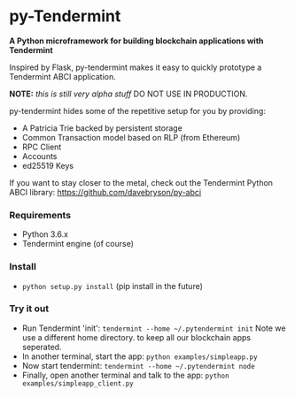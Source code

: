 # py-Tendermint

**A Python microframework for building blockchain applications with Tendermint**

Inspired by Flask, py-tendermint makes it easy to quickly prototype a Tendermint ABCI application.

**NOTE:** *this is still very alpha stuff* DO NOT USE IN PRODUCTION.

py-tendermint hides some of the repetitive setup for you by providing:
* A Patricia Trie backed by persistent storage
* Common Transaction model based on RLP (from Ethereum)
* RPC Client
* Accounts
* ed25519 Keys

If you want to stay closer to the metal, check out the Tendermint Python ABCI library:
https://github.com/davebryson/py-abci


### Requirements
 * Python 3.6.x
 * Tendermint engine (of course)

 ### Install
 * `python setup.py install` (pip install in the future)

### Try it out
  * Run Tendermint 'init':  `tendermint --home ~/.pytendermint init`  Note we use a different home directory.
  to keep all our blockchain apps seperated.
  * In another terminal, start the app: `python examples/simpleapp.py`
  * Now start tendermint: `tendermint --home ~/.pytendermint node`
  * Finally, open another terminal and talk to the app: `python examples/simpleapp_client.py`
